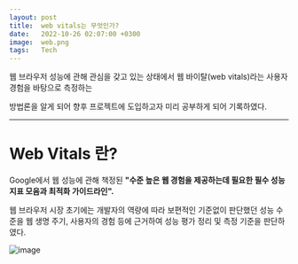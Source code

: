 ```yaml
---
layout: post
title:  web vitals는 무엇인가?
date:   2022-10-26 02:07:00 +0300
image:  web.png
tags:   Tech
---
```



웹 브라우저 성능에 관해 관심을 갖고 있는 상태에서 웹 바이탈(web vitals)라는 사용자 경험을 바탕으로 측정하는

방법론을 알게 되어 향후 프로젝트에 도입하고자 미리 공부하게 되어 기록하였다.


---

# Web Vitals 란?

Google에서 웹 성능에 관해 책정된 __"수준 높은 웹 경험을 제공하는데 필요한 필수 성능 지표 모음과 최적화 가이드라인".__  

웹 브라우저 시장 초기에는 개발자의 역량에 따라 보편적인 기준없이 판단했던 성능 수준을 웹 생명 주기, 사용자의 경험 등에 근거하여 성능 평가 정리 및 측정 기준을 판단하였다.

![image](https://user-images.githubusercontent.com/78064720/198005131-c07faf07-fde0-4773-99cb-0f3ce7426b0e.png)

